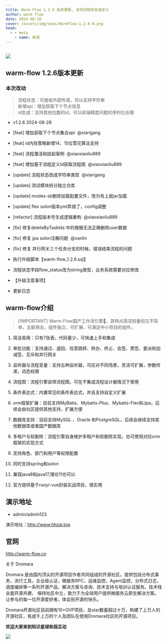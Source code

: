 ```yaml
---
title: Warm Flow 1.2.6 版本更新, 支持流程状态自定义
author: warm flow
date: 2024-08-28
cover: /assets/img/news/WarmFlow-1.2.6-0.png
head:
  - - meta
    - name: 新闻
---
```


## ![](/assets/img/news/WarmFlow-1.2.6-0.png)  

## warm-flow 1.2.6版本更新

### 本次改动

> 流程状态：可接收外部传递，可以支持字符串  
> 新增api：增加获取下个节点信息  
> id生成：支持其他位数的id，可以前端精度问题的序列化处理

*   v1.2.6 2024-08-28
    
*   \[feat\] 增加获取下个节点集合api  @xiarigang
    
*   \[feat\] id内存策略新增14、15位雪花算法支持
    
*   \[feat\] 流程激活和挂起案例  @xiaoxiaoliu889
    
*   \[feat\] 增加基于流程定义Id获取流程图  @xiaoxiaoliu889
    
*   \[update\] 流程状态改成字符串类型  @xiarigang
    
*   \[update\] 测试模块拆分独立仓库
    
*   \[update\] modes-sb删除加载配置文件，改为有上层jar加载
    
*   \[update\] flex solon版本yml弄错了，config调整
    
*   \[refactor\] 流程版本号生成逻辑重构  @xiaoxiaoliu889
    
*   \[fix\] 修复deleteByTaskIds 中的根据无法正确删除user数据
    
*   \[fix\] 修复 jpa solon注解问题  @vanlin
    
*   \[fix\] 修复 并行网关三个任务分支的时候，错误结束流程的问题
    
*   执行升级脚本【warm-flow\_1.2.6.sql】
    
*   流程状态字段flow\_status改为string类型，业务系统需要对应修改
    
*   【升级注意事项】
    
*   更新日志
    

## warm-flow介绍

> \[!IMPORTANT\] Warm-Flow国产工作流引擎🎉，其特点简洁轻量但又不简单，五脏俱全，组件独立，可扩展，可满足中小项目的组件。

1.  简洁易用：只有7张表，代码量少，可快速上手和集成
    
2.  审批功能：支持通过、退回、任意跳转、转办、终止、会签、票签、委派和加减签、互斥和并行网关
    
3.  监听器与流程变量：支持五种监听器，可应对不同场景，灵活可扩展，参数传递，动态权限
    
4.  流程图：流程引擎自带流程图，可在不集成流程设计器情况下使用
    
5.  条件表达式：内置常见的条件表达式，并且支持自定义扩展
    
6.  orm框架扩展：目前支持MyBatis、Mybatis-Plus、Mybatis-Flex和Jpa，后续会由社区提供其他支持，扩展方便
    
7.  数据库支持：目前支持MySQL 、Oracle 和PostgreSQL，后续会继续支持其他数据库或者国产数据库
    
8.  多租户与软删除：流程引擎自身维护多租户和软删除实现，也可使用对应orm框架的实现方式
    
9.  支持角色、部门和用户等权限配置
    
10.  同时支持spring和solon
    
11.  兼容java8和java17,理论11也可以
    
12.  官方提供基于ruoyi-vue封装实战项目，很实用


## 演示地址

*   admin/admin123
    

演示地址：http://www.hhzai.top

## 官网

http://warm-flow.cn

  

关于 Dromara

Dromara 是由国内顶尖的开源项目作者共同组成的开源社区。提供包括分布式事务，流行工具，企业级认证，微服务RPC，运维监控，Agent监控，分布式日志，调度编排等一系列开源产品、解决方案与咨询、技术支持与培训认证服务。技术栈全面开源共建、 保持社区中立，致力于为全球用户提供微服务云原生解决方案。让参与的每一位开源爱好者，体会到开源的快乐。

  

Dromara开源社区目前拥有10+GVP项目，总star数量超过十万，构建了上万人的开源社区，有成千上万的个人及团队在使用Dromara社区的开源项目。

**欢迎大家来到知识星球和我互动**

![](/assets/img/qrcode_zsxq.webp)